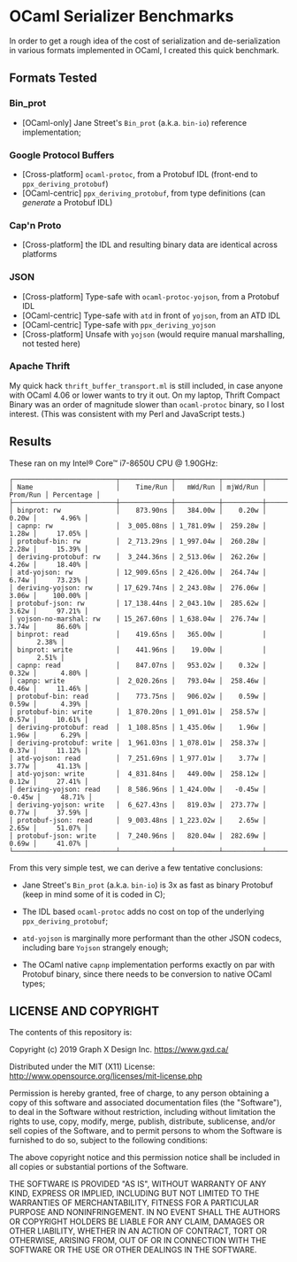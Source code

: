 # OCaml Serializer Benchmarks

In order to get a rough idea of the cost of serialization and de-serialization in various formats implemented in OCaml, I created this quick benchmark.

## Formats Tested

### Bin_prot

* [OCaml-only] Jane Street's `Bin_prot` (a.k.a. `bin-io`) reference implementation;

### Google Protocol Buffers

* [Cross-platform] `ocaml-protoc`, from a Protobuf IDL (front-end to `ppx_deriving_protobuf`)
* [OCaml-centric] `ppx_deriving_protobuf`, from type definitions (can _generate_ a Protobuf IDL)

### Cap'n Proto

* [Cross-platform] the IDL and resulting binary data are identical across platforms

### JSON

* [Cross-platform] Type-safe with `ocaml-protoc-yojson`, from a Protobuf IDL
* [OCaml-centric] Type-safe with `atd` in front of `yojson`, from an ATD IDL
* [OCaml-centric] Type-safe with `ppx_deriving_yojson`
* [Cross-platform] Unsafe with `yojson` (would require manual marshalling, not tested here)

### Apache Thrift

My quick hack `thrift_buffer_transport.ml` is still included, in case anyone with OCaml 4.06 or lower wants to try it out.  On my laptop, Thrift Compact Binary was an order of magnitude slower than `ocaml-protoc` binary, so I lost interest.  (This was consistent with my Perl and JavaScript tests.)

## Results

These ran on my Intel® Core™ i7-8650U CPU @ 1.90GHz:

```text
┌──────────────────────────┬─────────────┬───────────┬──────────┬──────────┬────────────┐
│ Name                     │    Time/Run │   mWd/Run │ mjWd/Run │ Prom/Run │ Percentage │
├──────────────────────────┼─────────────┼───────────┼──────────┼──────────┼────────────┤
│ binprot: rw              │    873.90ns │   384.00w │    0.20w │    0.20w │      4.96% │
│ capnp: rw                │  3_005.08ns │ 1_781.09w │  259.28w │    1.28w │     17.05% │
│ protobuf-bin: rw         │  2_713.29ns │ 1_997.04w │  260.28w │    2.28w │     15.39% │
│ deriving-protobuf: rw    │  3_244.36ns │ 2_513.06w │  262.26w │    4.26w │     18.40% │
│ atd-yojson: rw           │ 12_909.65ns │ 2_426.00w │  264.74w │    6.74w │     73.23% │
│ deriving-yojson: rw      │ 17_629.74ns │ 2_243.08w │  276.06w │    3.06w │    100.00% │
│ protobuf-json: rw        │ 17_138.44ns │ 2_043.10w │  285.62w │    3.62w │     97.21% │
│ yojson-no-marshal: rw    │ 15_267.60ns │ 1_638.04w │  276.74w │    3.74w │     86.60% │
│ binprot: read            │    419.65ns │   365.00w │          │          │      2.38% │
│ binprot: write           │    441.96ns │    19.00w │          │          │      2.51% │
│ capnp: read              │    847.07ns │   953.02w │    0.32w │    0.32w │      4.80% │
│ capnp: write             │  2_020.26ns │   793.04w │  258.46w │    0.46w │     11.46% │
│ protobuf-bin: read       │    773.75ns │   906.02w │    0.59w │    0.59w │      4.39% │
│ protobuf-bin: write      │  1_870.20ns │ 1_091.01w │  258.57w │    0.57w │     10.61% │
│ deriving-protobuf: read  │  1_108.85ns │ 1_435.06w │    1.96w │    1.96w │      6.29% │
│ deriving-protobuf: write │  1_961.03ns │ 1_078.01w │  258.37w │    0.37w │     11.12% │
│ atd-yojson: read         │  7_251.69ns │ 1_977.01w │    3.77w │    3.77w │     41.13% │
│ atd-yojson: write        │  4_831.84ns │   449.00w │  258.12w │    0.12w │     27.41% │
│ deriving-yojson: read    │  8_586.96ns │ 1_424.00w │   -0.45w │   -0.45w │     48.71% │
│ deriving-yojson: write   │  6_627.43ns │   819.03w │  273.77w │    0.77w │     37.59% │
│ protobuf-json: read      │  9_003.48ns │ 1_223.02w │    2.65w │    2.65w │     51.07% │
│ protobuf-json: write     │  7_240.96ns │   820.04w │  282.69w │    0.69w │     41.07% │
└──────────────────────────┴─────────────┴───────────┴──────────┴──────────┴────────────┘
```

From this very simple test, we can derive a few tentative conclusions:

* Jane Street's `Bin_prot` (a.k.a. `bin-io`) is 3x as fast as binary Protobuf (keep in mind some of it is coded in C);

* The IDL based `ocaml-protoc` adds no cost on top of the underlying `ppx_deriving_protobuf`;

* `atd-yojson` is marginally more performant than the other JSON codecs, including bare `Yojson` strangely enough;

* The OCaml native `capnp` implementation performs exactly on par with Protobuf binary, since there needs to be conversion to native OCaml types;

## LICENSE AND COPYRIGHT

The contents of this repository is:

Copyright (c) 2019 Graph X Design Inc. <https://www.gxd.ca/>

Distributed under the MIT (X11) License:
http://www.opensource.org/licenses/mit-license.php

Permission is hereby granted, free of charge, to any person obtaining a copy of this software and associated documentation files (the "Software"), to deal in the Software without restriction, including without limitation the rights to use, copy, modify, merge, publish, distribute, sublicense, and/or sell copies of the Software, and to permit persons to whom the Software is furnished to do so, subject to the following conditions:

The above copyright notice and this permission notice shall be included in all copies or substantial portions of the Software.

THE SOFTWARE IS PROVIDED "AS IS", WITHOUT WARRANTY OF ANY KIND, EXPRESS OR IMPLIED, INCLUDING BUT NOT LIMITED TO THE WARRANTIES OF MERCHANTABILITY, FITNESS FOR A PARTICULAR PURPOSE AND NONINFRINGEMENT. IN NO EVENT SHALL THE AUTHORS OR COPYRIGHT HOLDERS BE LIABLE FOR ANY CLAIM, DAMAGES OR OTHER LIABILITY, WHETHER IN AN ACTION OF CONTRACT, TORT OR OTHERWISE, ARISING FROM, OUT OF OR IN CONNECTION WITH THE SOFTWARE OR THE USE OR OTHER DEALINGS IN THE SOFTWARE.
